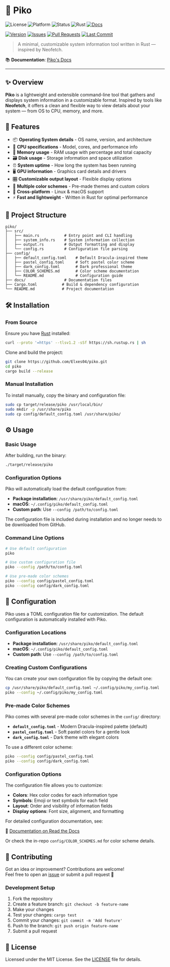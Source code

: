 # 🧩 Piko

![License](https://img.shields.io/badge/license-MIT-blue.svg)
![Platform](https://img.shields.io/badge/platform-Linux%20%7C%20macOS-green)
![Status](https://img.shields.io/badge/status-Stable-green)
![Rust](https://img.shields.io/badge/Rust-1.75%2B-orange)
[![Docs](https://img.shields.io/badge/docs-online-success)](https://piko.readthedocs.io)

[![Version](https://img.shields.io/badge/version-1.0.0-blue.svg)](https://github.com/Elxes04/Piko/releases)
[![Issues](https://img.shields.io/github/issues/Elxes04/piko)](https://github.com/Elxes04/piko/issues)
[![Pull Requests](https://img.shields.io/github/issues-pr/Elxes04/piko)](https://github.com/Elxes04/piko/pulls)
[![Last Commit](https://img.shields.io/github/last-commit/Elxes04/piko)](https://github.com/Elxes04/piko/commits/main)

> A minimal, customizable system information tool written in Rust — inspired by Neofetch.

📚 **Documentation**: [Piko's Docs](https://piko.readthedocs.io)

---

## ✨ Overview

**Piko** is a lightweight and extensible command-line tool that gathers and displays system information in a customizable format. Inspired by tools like **Neofetch**, it offers a clean and flexible way to view details about your system — from OS to CPU, memory, and more.

## 🚀 Features

- 📦 **Operating System details** - OS name, version, and architecture
- 🧠 **CPU specifications** - Model, cores, and performance info
- 💾 **Memory usage** - RAM usage with percentage and total capacity
- 🗃️ **Disk usage** - Storage information and space utilization
- ⏰ **System uptime** - How long the system has been running
- 🖥️ **GPU information** - Graphics card details and drivers
- 🎛️ **Customizable output layout** - Flexible display options
- 🎨 **Multiple color schemes** - Pre-made themes and custom colors
- 🐧 **Cross-platform** - Linux & macOS support
- ⚡ **Fast and lightweight** - Written in Rust for optimal performance

## 🧱 Project Structure

```text
piko/
├── src/
│   ├── main.rs           # Entry point and CLI handling
│   ├── system_info.rs    # System information collection
│   ├── output.rs         # Output formatting and display
│   └── config.rs         # Configuration file parsing
├── config/
│   ├── default_config.toml    # Default Dracula-inspired theme
│   ├── pastel_config.toml     # Soft pastel color scheme
│   ├── dark_config.toml       # Dark professional theme
│   ├── COLOR_SCHEMES.md       # Color scheme documentation
│   └── README.md              # Configuration guide
├── docs/                 # Documentation files
├── Cargo.toml           # Build & dependency configuration
└── README.md            # Project documentation
```

## 🛠 Installation

### From Source

Ensure you have [Rust](https://rustup.rs/) installed:

```bash
curl --proto '=https' --tlsv1.2 -sSf https://sh.rustup.rs | sh
```

Clone and build the project:

```bash
git clone https://github.com/Elxes04/piko.git
cd piko
cargo build --release
```

### Manual Installation

To install manually, copy the binary and configuration file:

```bash
sudo cp target/release/piko /usr/local/bin/
sudo mkdir -p /usr/share/piko
sudo cp config/default_config.toml /usr/share/piko/
```

## ⚙️ Usage

### Basic Usage

After building, run the binary:

```bash
./target/release/piko
```

### Configuration Options

Piko will automatically load the default configuration from:

- **Package installation**: `/usr/share/piko/default_config.toml`
- **macOS**: `~/.config/piko/default_config.toml`
- **Custom path**: Use `--config /path/to/config.toml`

The configuration file is included during installation and no longer needs to be downloaded from GitHub.

### Command Line Options

```bash
# Use default configuration
piko

# Use custom configuration file
piko --config /path/to/config.toml

# Use pre-made color schemes
piko --config config/pastel_config.toml
piko --config config/dark_config.toml
```

## 🧩 Configuration

Piko uses a TOML configuration file for customization. The default configuration is automatically installed with Piko.

### Configuration Locations

- **Package installation**: `/usr/share/piko/default_config.toml`
- **macOS**: `~/.config/piko/default_config.toml`
- **Custom path**: Use `--config /path/to/config.toml`

### Creating Custom Configurations

You can create your own configuration file by copying the default one:

```bash
cp /usr/share/piko/default_config.toml ~/.config/piko/my_config.toml
piko --config ~/.config/piko/my_config.toml
```

### Pre-made Color Schemes

Piko comes with several pre-made color schemes in the `config/` directory:

- **`default_config.toml`** - Modern Dracula-inspired palette (default)
- **`pastel_config.toml`** - Soft pastel colors for a gentle look
- **`dark_config.toml`** - Dark theme with elegant colors

To use a different color scheme:

```bash
piko --config config/pastel_config.toml
piko --config config/dark_config.toml
```

### Configuration Options

The configuration file allows you to customize:

- **Colors**: Hex color codes for each information type
- **Symbols**: Emoji or text symbols for each field
- **Layout**: Order and visibility of information fields
- **Display options**: Font size, alignment, and formatting

For detailed configuration documentation, see:

📄 [Documentation on Read the Docs](https://piko.readthedocs.io)

Or check the in-repo `config/COLOR_SCHEMES.md` for color scheme details.

## 🤝 Contributing

Got an idea or improvement? Contributions are welcome!  
Feel free to open an [issue](https://github.com/Elxes04/piko/issues) or submit a pull request 🚀

### Development Setup

1. Fork the repository
2. Create a feature branch: `git checkout -b feature-name`
3. Make your changes
4. Test your changes: `cargo test`
5. Commit your changes: `git commit -m 'Add feature'`
6. Push to the branch: `git push origin feature-name`
7. Submit a pull request



## 📄 License

Licensed under the MIT License. See the [LICENSE](LICENSE) file for details.
